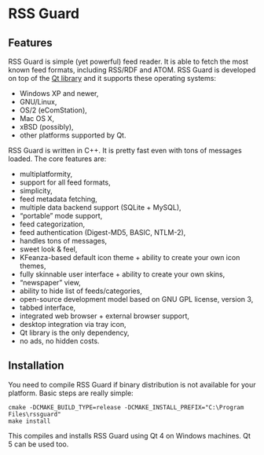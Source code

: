 RSS Guard
=========

Features
--------
RSS Guard is simple (yet powerful) feed reader. It is able to fetch the most known feed formats, including RSS/RDF and ATOM. RSS Guard is developed on top of the [Qt library](http://qt-project.org/) and it supports these operating systems:

* Windows XP and newer,
* GNU/Linux,
* OS/2 (eComStation),
* Mac OS X,
* xBSD (possibly),
* other platforms supported by Qt.

RSS Guard is written in C++. It is pretty fast even with tons of messages loaded. The core features are:

* multiplatformity,
* support for all feed formats,
* simplicity,
* feed metadata fetching,
* multiple data backend support (SQLite + MySQL),
* “portable” mode support,
* feed categorization,
* feed authentication (Digest-MD5, BASIC, NTLM-2),
* handles tons of messages,
* sweet look & feel,
* KFeanza-based default icon theme + ability to create your own icon themes,
* fully skinnable user interface + ability to create your own skins,
* “newspaper” view,
* ability to hide list of feeds/categories,
* open-source development model based on GNU GPL license, version 3,
* tabbed interface,
* integrated web browser + external browser support,
* desktop integration via tray icon,
* Qt library is the only dependency,
* no ads, no hidden costs.

Installation
------------
You need to compile RSS Guard if binary distribution is not available for your platform. Basic steps are really simple:
```
cmake -DCMAKE_BUILD_TYPE=release -DCMAKE_INSTALL_PREFIX="C:\Program Files\rssguard"
make install
```
This compiles and installs RSS Guard using Qt 4 on Windows machines. Qt 5 can be used too.